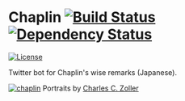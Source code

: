 # Chaplin [![Build Status](https://travis-ci.org/ruedap/chaplin.svg?branch=master)](https://travis-ci.org/ruedap/chaplin) [![Dependency Status](http://img.shields.io/gemnasium/ruedap/chaplin.svg?style=flat)](https://gemnasium.com/ruedap/chaplin)
[![License](http://img.shields.io/badge/license-MIT-brightgreen.svg?style=flat)](http://ruedap.mit-license.org/2011)

Twitter bot for Chaplin's wise remarks (Japanese).

[![chaplin](https://dl.dropboxusercontent.com/u/281168/images/github-chaplin-readme.jpg)](https://twitter.com/chaplin_bot)
Portraits by [Charles C. Zoller](http://drnorth.wordpress.com/2011/04/16/picture-of-the-week-73-charlie-chaplin-colour-portraits-by-charles-c-zoller/)
